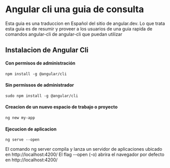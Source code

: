 # Angular cli una guia de consulta

Esta guia es una traduccion en Español del sitio de angular.dev.
Lo que trata esta guia es de resumir y proveer  a los usuarios de una guia rapida de comandos angular-cli
de angular-cli que puedan utilizar

## Instalacion de Angular Cli

#### Con permisos de administración
~~~
npm install -g @angular/cli
~~~

#### Sin permissos de administrador
~~~
sudo npm install -g @angular/cli 
~~~

#### Creacion de un nuevo espacio de trabajo o proyecto
~~~
ng new my-app
~~~

#### Ejecucion de aplicacion
~~~
ng serve --open
~~~
El comando ng server compila y lanza un servidor de aplicaciones ubicado en  http://localhost:4200/
El flag --open (-o) abrira el navegador por defecto en http://localhost:4200/

